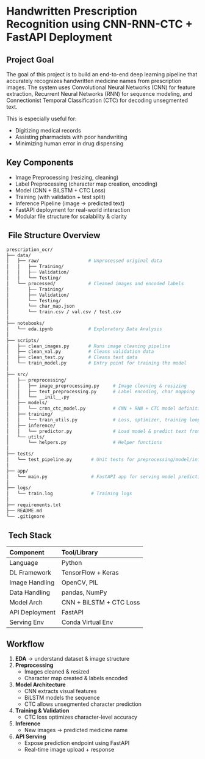 
# Handwritten Prescription Recognition using CNN-RNN-CTC + FastAPI Deployment

## Project Goal
The goal of this project is to build an end-to-end deep learning pipeline that accurately recognizes handwritten medicine names from prescription images. The system uses Convolutional Neural Networks (CNN) for feature extraction, Recurrent Neural Networks (RNN) for sequence modeling, and Connectionist Temporal Classification (CTC) for decoding unsegmented text.

This is especially useful for:

- Digitizing medical records
- Assisting pharmacists with poor handwriting
- Minimizing human error in drug dispensing

## Key Components
- Image Preprocessing (resizing, cleaning)
- Label Preprocessing (character map creation, encoding)
- Model (CNN + BiLSTM + CTC Loss)
- Training (with validation + test split)
- Inference Pipeline (image → predicted text)
- FastAPI deployment for real-world interaction
- Modular file structure for scalability & clarity

## ️ File Structure Overview
```bash
prescription_ocr/
├── data/
│   ├── raw/                  # Unprocessed original data
│   │   ├── Training/
│   │   ├── Validation/
│   │   └── Testing/
│   └── processed/            # Cleaned images and encoded labels
│       ├── Training/
│       ├── Validation/
│       └── Testing/
│       └── char_map.json
│       └── train.csv / val.csv / test.csv
│
├── notebooks/
│   └── eda.ipynb             # Exploratory Data Analysis
│
├── scripts/
│   ├── clean_images.py       # Runs image cleaning pipeline
│   ├── clean_val.py          # Cleans validation data
│   ├── clean_test.py         # Cleans test data
│   └── train_model.py        # Entry point for training the model
│
├── src/
│   ├── preprocessing/
│   │   ├── image_preprocessing.py     # Image cleaning & resizing
│   │   ├── text_preprocessing.py      # Label encoding, char mapping
│   │   └── __init__.py
│   ├── models/
│   │   └── crnn_ctc_model.py          # CNN + RNN + CTC model definition
│   ├── training/
│   │   └── train_utils.py             # Loss, optimizer, training loop
│   ├── inference/
│   │   └── predictor.py               # Load model & predict text from image
│   └── utils/
│       └── helpers.py                 # Helper functions
│
├── tests/
│   └── test_pipeline.py       # Unit tests for preprocessing/model/inference
│
├── app/
│   └── main.py                # FastAPI app for serving model predictions
│
├── logs/
│   └── train.log              # Training logs
│
├── requirements.txt
├── README.md
└── .gitignore
```

## ️ Tech Stack
| Component | Tool/Library |
| :--- | :--- |
| Language | Python |
| DL Framework | TensorFlow + Keras |
| Image Handling | OpenCV, PIL |
| Data Handling | pandas, NumPy |
| Model Arch | CNN + BiLSTM + CTC Loss |
| API Deployment | FastAPI |
| Serving Env | Conda Virtual Env |

## Workflow
1.  **EDA** → understand dataset & image structure
2.  **Preprocessing**
    - Images cleaned & resized
    - Character map created & labels encoded
3.  **Model Architecture**
    - CNN extracts visual features
    - BiLSTM models the sequence
    - CTC allows unsegmented character prediction
4.  **Training & Validation**
    - CTC loss optimizes character-level accuracy
5.  **Inference**
    - New images → predicted medicine name
6.  **API Serving**
    - Expose prediction endpoint using FastAPI
    - Real-time image upload + response
